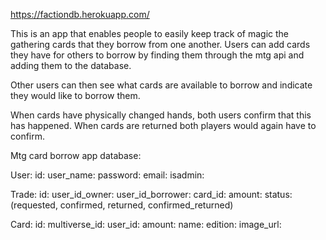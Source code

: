 https://factiondb.herokuapp.com/

This is an app that enables people to easily keep track of magic the gathering cards that they borrow from one another. Users can add cards they have for others to borrow by finding them through the mtg api and adding them to the database.

Other users can then see what cards are available to borrow and indicate they would like to borrow them.

When cards have physically changed hands, both users confirm that this has happened. When cards are returned both players would again have to confirm.

Mtg card borrow app database:

User:
	id:
	user_name:
	password:
	email:
	isadmin:

Trade:
	id:
	user_id_owner:
	user_id_borrower:
	card_id:
	amount:
	status: (requested, confirmed, returned, confirmed_returned)

Card:
	id:
	multiverse_id:
	user_id:
	amount:
	name:
	edition:
	image_url: